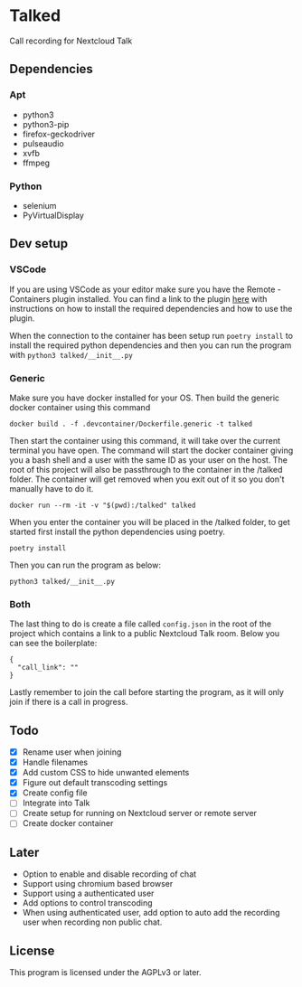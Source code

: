 # Talked

Call recording for Nextcloud Talk

## Dependencies

### Apt

* python3
* python3-pip
* firefox-geckodriver
* pulseaudio
* xvfb
* ffmpeg

### Python

* selenium
* PyVirtualDisplay

## Dev setup

### VSCode

If you are using VSCode as your editor make sure you have the Remote - Containers plugin installed. You can find a link to the plugin [here](https://marketplace.visualstudio.com/items?itemName=ms-vscode-remote.remote-containers) with instructions on how to install the required dependencies and how to use the plugin.

When the connection to the container has been setup run `poetry install` to install the required python dependencies and then you can run the program with `python3 talked/__init__.py`

### Generic

Make sure you have docker installed for your OS. Then build the generic docker container using this command
```
docker build . -f .devcontainer/Dockerfile.generic -t talked
```

Then start the container using this command, it will take over the current terminal you have open. The command will start the docker container giving you a bash shell and a user with the same ID as your user on the host. The root of this project will also be passthrough to the container in the /talked folder. The container will get removed when you exit out of it so you don't manually have to do it.
```
docker run --rm -it -v "$(pwd):/talked" talked
```

When you enter the container you will be placed in the /talked folder, to get started first install the python dependencies using poetry.
```
poetry install
```

Then you can run the program as below:
```
python3 talked/__init__.py
```

### Both

The last thing to do is create a file called `config.json` in the root of the project which contains a link to a public Nextcloud Talk room. Below you can see the boilerplate:
```
{
  "call_link": ""
}
```

Lastly remember to join the call before starting the program, as it will only join if there is a call in progress.

## Todo

- [x] Rename user when joining
- [x] Handle filenames
- [x] Add custom CSS to hide unwanted elements
- [x] Figure out default transcoding settings
- [x] Create config file
- [ ] Integrate into Talk
- [ ] Create setup for running on Nextcloud server or remote server
- [ ] Create docker container

## Later
* Option to enable and disable recording of chat
* Support using chromium based browser
* Support using a authenticated user
* Add options to control transcoding
* When using authenticated user, add option to auto add the recording user when recording non public chat.

## License

This program is licensed under the AGPLv3 or later.
